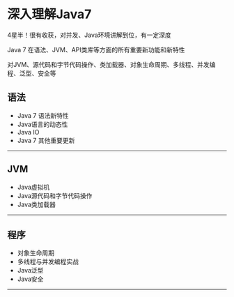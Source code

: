 #   深入理解Java7

4星半！很有收获，对并发、Java环境讲解到位，有一定深度

Java 7 在语法、JVM、API类库等方面的所有重要新功能和新特性

对JVM、源代码和字节代码操作、类加载器、对象生命周期、多线程、并发编程、泛型、安全等


##  语法
-   Java 7 语法新特性
-   Java语言的动态性
-   Java IO
-   Java 7 其他重要更新

----

##  JVM
-   Java虚拟机
-   Java源代码和字节代码操作
-   Java类加载器

----

##  程序
-   对象生命周期
-   多线程与并发编程实战
-   Java泛型
-   Java安全

----

